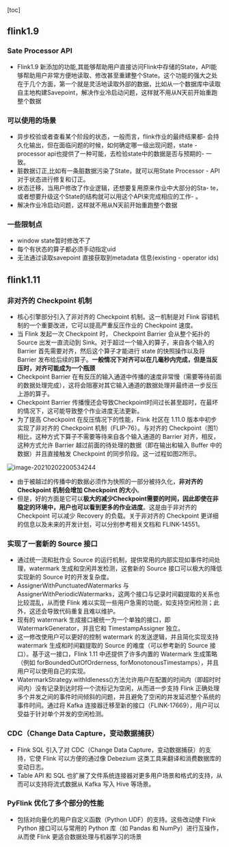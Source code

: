 [toc]
## flink1.9
### Sate Processor API
- Flink1.9 新添加的功能,其能够帮助用户直接访问Flink中存储的State，API能够帮助用户非常方便地读取、修改甚至重建整个State。这个功能的强大之处在于几个方面，第一个就是灵活地读取外部的数据，比如从一个数据库中读取自主地构建Savepoint，解决作业冷启动问题，这样就不用从N天前开始重跑整个数据
### 可以使用的场景
- 异步校验或者查看某个阶段的状态，一般而言，flink作业的最终结果都- 会持久化输出，但在面临问题的时候，如何确定哪一级出现问题，state - processor api也提供了一种可能，去检验state中的数据是否与预期的- 一致。
- 脏数据订正,比如有一条脏数据污染了State，就可以用State Processor - API对于状态进行修复和订正。
- 状态迁移，当用户修改了作业逻辑，还想要复用原来作业中大部分的Sta- te，或者想要升级这个State的结构就可以用这个API来完成相应的工作- 。
- 解决作业冷启动问题，这样就不用从N天前开始重跑整个数据

### 一些限制点
- window state暂时修改不了
- 每个有状态的算子都必须手动指定uid
- 无法通过读取savepoint 直接获取到metadata 信息(existing - operator ids)

## flink1.11
### 非对齐的 Checkpoint 机制
- 核心引擎部分引入了非对齐的 Checkpoint 机制。这一机制是对 Flink 容错机制的一个重要改进，它可以提高严重反压作业的 Checkpoint 速度。
- 当 Flink 发起一次 Checkpoint 时， Checkpoint Barrier 会从整个拓扑的 Source 出发一直流动到 Sink。对于超过一个输入的算子，来自各个输入的 Barrier 首先需要对齐，然后这个算子才能进行 state 的快照操作以及将 Barrier 发布给后续的算子。**一般情况下对齐可以在几毫秒内完成，但是当反压时，对齐可能成为一个瓶颈**
- Checkpoint Barrier 在有反压的输入通道中传播的速度非常慢（需要等待前面的数据处理完成），这将会阻塞对其它输入通道的数据处理并最终进一步反压上游的算子。
- Checkpoint Barrier 传播慢还会导致Checkpoint时间过长甚至超时，在最坏的情况下，这可能导致整个作业进度无法更新。
- 为了提高 Checkpoint 在反压情况下的性能，Flink 社区在 1.11.0 版本中初步实现了非对齐的 Checkpoint 机制（FLIP-76）。与对齐的 Checkpoint（图1）相比，这种方式下算子不需要等待来自各个输入通道的 Barrier 对齐，相反，这种方式允许 Barrier 越过前面的待处理的数据（即在输出和输入 Buffer 中的数据）并且直接触发 Checkpoint 的同步阶段。这一过程如图2所示。

![image-20210202200534244](https://kingcall.oss-cn-hangzhou.aliyuncs.com/blog/img/image-20210202200534244.png)
- 由于被越过的传播中的数据必须作为快照的一部分被持久化，**非对齐的 Checkpoint 机制会增加 Checkpoint 的大小**。
- 但是，好的方面是它可以**极大的减少Checkpoint需要的时间，因此即使在非稳定的环境中，用户也可以看到更多的作业进度**。这是由于非对齐的 Checkpoint 可以减少 Recovery 的负载。关于非对齐的 Checkpoint 更详细的信息以及未来的开发计划，可以分别参考相关文档和 FLINK-14551。


### 实现了一套新的 Source 接口
- 通过统一流和批作业 Source 的运行机制，提供常用的内部实现如事件时间处理，watermark 生成和空闲并发检测，这套新的 Source 接口可以极大的降低实现新的 Source 时的开发复杂度。
- AssignerWithPunctuatedWatermarks 与 AssignerWithPeriodicWatermarks，这两个接口与记录时间戳提取的关系也比较混乱，从而使 Flink 难以实现一些用户急需的功能，如支持空闲检测；此外，这还会导致代码重复且难以维护。
- 现有的 watermark 生成接口被统一为一个单独的接口，即 WatermarkGenerator，并且它和 TimestampAssigner 独立。
- 这一修改使用户可以更好的控制 watermark 的发送逻辑，并且简化实现支持watermark 生成和时间戳提取的 Source 的难度（可以参考新的 Source 接口）。基于这一接口，Flink 1.11 中还提供了许多内置的 Watermark 生成策略（例如 forBoundedOutOfOrderness, forMonotonousTimestamps），并且用户可以使用自己的实现。
- WatermarkStrategy.withIdleness()方法允许用户在配置的时间内（即超时时间内）没有记录到达时将一个流标记为空闲，从而进一步支持 Flink 正确处理多个并发之间的事件时间倾斜的问题，并且避免了空闲的并发延迟整个系统的事件时间。通过将 Kafka 连接器迁移至新的接口（FLINK-17669），用户可以受益于针对单个并发的空闲检测。


### CDC（Change Data Capture，变动数据捕获）
- Flink SQL 引入了对 CDC（Change Data Capture，变动数据捕获）的支持，它使 Flink 可以方便的通过像 Debezium 这类工具来翻译和消费数据库的变动日志。
- Table API 和 SQL 也扩展了文件系统连接器对更多用户场景和格式的支持，从而可以支持将流式数据从 Kafka 写入 Hive 等场景。

### PyFlink 优化了多个部分的性能
- 包括对向量化的用户自定义函数（Python UDF）的支持。这些改动使 Flink Python 接口可以与常用的 Python 库（如 Pandas 和 NumPy）进行互操作，从而使 Flink 更适合数据处理与机器学习的场景
  
